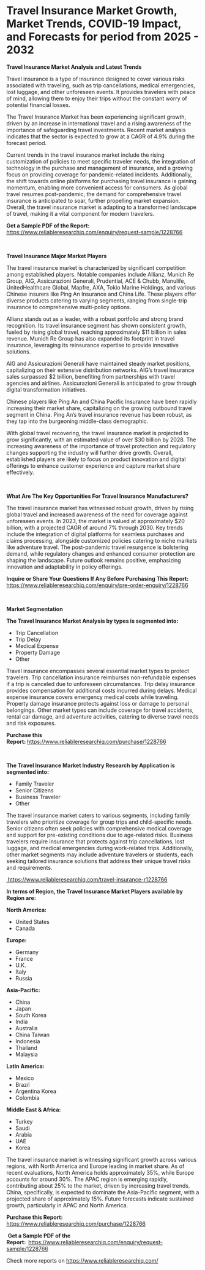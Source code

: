 <p><h1>Travel Insurance Market Growth, Market Trends, COVID-19 Impact, and Forecasts for period from 2025 - 2032</h1></p><p><strong>Travel Insurance Market Analysis and Latest Trends</strong></p>
<p><p>Travel insurance is a type of insurance designed to cover various risks associated with traveling, such as trip cancellations, medical emergencies, lost luggage, and other unforeseen events. It provides travelers with peace of mind, allowing them to enjoy their trips without the constant worry of potential financial losses. </p><p>The Travel Insurance Market has been experiencing significant growth, driven by an increase in international travel and a rising awareness of the importance of safeguarding travel investments. Recent market analysis indicates that the sector is expected to grow at a CAGR of 4.9% during the forecast period. </p><p>Current trends in the travel insurance market include the rising customization of policies to meet specific traveler needs, the integration of technology in the purchase and management of insurance, and a growing focus on providing coverage for pandemic-related incidents. Additionally, the shift towards online platforms for purchasing travel insurance is gaining momentum, enabling more convenient access for consumers. As global travel resumes post-pandemic, the demand for comprehensive travel insurance is anticipated to soar, further propelling market expansion. Overall, the travel insurance market is adapting to a transformed landscape of travel, making it a vital component for modern travelers.</p></p>
<p><strong>Get a Sample PDF of the Report:&nbsp;</strong> <a href="https://www.reliableresearchiq.com/enquiry/request-sample/1228766?utm_campaign=3325&utm_medium=2&utm_source=Github&utm_content=ia&utm_term=10032025&utm_id=travel-insurance">https://www.reliableresearchiq.com/enquiry/request-sample/1228766</a></p>
<p>&nbsp;</p>
<p><strong>Travel Insurance Major Market Players</strong></p>
<p><p>The travel insurance market is characterized by significant competition among established players. Notable companies include Allianz, Munich Re Group, AIG, Assicurazioni Generali, Prudential, ACE & Chubb, Manulife, UnitedHealthcare Global, Mapfre, AXA, Tokio Marine Holdings, and various Chinese insurers like Ping An Insurance and China Life. These players offer diverse products catering to varying segments, ranging from single-trip insurance to comprehensive multi-policy options.</p><p>Allianz stands out as a leader, with a robust portfolio and strong brand recognition. Its travel insurance segment has shown consistent growth, fueled by rising global travel, reaching approximately $11 billion in sales revenue. Munich Re Group has also expanded its footprint in travel insurance, leveraging its reinsurance expertise to provide innovative solutions.</p><p>AIG and Assicurazioni Generali have maintained steady market positions, capitalizing on their extensive distribution networks. AIG’s travel insurance sales surpassed $2 billion, benefiting from partnerships with travel agencies and airlines. Assicurazioni Generali is anticipated to grow through digital transformation initiatives.</p><p>Chinese players like Ping An and China Pacific Insurance have been rapidly increasing their market share, capitalizing on the growing outbound travel segment in China. Ping An’s travel insurance revenue has been robust, as they tap into the burgeoning middle-class demographic.</p><p>With global travel recovering, the travel insurance market is projected to grow significantly, with an estimated value of over $30 billion by 2028. The increasing awareness of the importance of travel protection and regulatory changes supporting the industry will further drive growth. Overall, established players are likely to focus on product innovation and digital offerings to enhance customer experience and capture market share effectively.</p></p>
<p>&nbsp;</p>
<p><strong>What Are The Key Opportunities For Travel Insurance Manufacturers?</strong></p>
<p><p>The travel insurance market has witnessed robust growth, driven by rising global travel and increased awareness of the need for coverage against unforeseen events. In 2023, the market is valued at approximately $20 billion, with a projected CAGR of around 7% through 2030. Key trends include the integration of digital platforms for seamless purchases and claims processing, alongside customized policies catering to niche markets like adventure travel. The post-pandemic travel resurgence is bolstering demand, while regulatory changes and enhanced consumer protection are shaping the landscape. Future outlook remains positive, emphasizing innovation and adaptability in policy offerings.</p></p>
<p><strong>Inquire or Share Your Questions If Any Before Purchasing This Report:</strong> <a href="https://www.reliableresearchiq.com/enquiry/pre-order-enquiry/1228766?utm_campaign=3325&utm_medium=2&utm_source=Github&utm_content=ia&utm_term=10032025&utm_id=travel-insurance">https://www.reliableresearchiq.com/enquiry/pre-order-enquiry/1228766</a></p>
<p>&nbsp;</p>
<p><strong>Market Segmentation</strong></p>
<p><strong>The Travel Insurance Market Analysis by types is segmented into:</strong></p>
<p><ul><li>Trip Cancellation</li><li>Trip Delay</li><li>Medical Expense</li><li>Property Damage</li><li>Other</li></ul></p>
<p><p>Travel insurance encompasses several essential market types to protect travelers. Trip cancellation insurance reimburses non-refundable expenses if a trip is canceled due to unforeseen circumstances. Trip delay insurance provides compensation for additional costs incurred during delays. Medical expense insurance covers emergency medical costs while traveling. Property damage insurance protects against loss or damage to personal belongings. Other market types can include coverage for travel accidents, rental car damage, and adventure activities, catering to diverse travel needs and risk exposures.</p></p>
<p><strong>Purchase this Report:&nbsp;</strong><a href="https://www.reliableresearchiq.com/purchase/1228766?utm_campaign=3325&utm_medium=2&utm_source=Github&utm_content=ia&utm_term=10032025&utm_id=travel-insurance">https://www.reliableresearchiq.com/purchase/1228766</a></p>
<p>&nbsp;</p>
<p><strong>The Travel Insurance Market Industry Research by Application is segmented into:</strong></p>
<p><ul><li>Family Traveler</li><li>Senior Citizens</li><li>Business Traveler</li><li>Other</li></ul></p>
<p><p>The travel insurance market caters to various segments, including family travelers who prioritize coverage for group trips and child-specific needs. Senior citizens often seek policies with comprehensive medical coverage and support for pre-existing conditions due to age-related risks. Business travelers require insurance that protects against trip cancellations, lost luggage, and medical emergencies during work-related trips. Additionally, other market segments may include adventure travelers or students, each seeking tailored insurance solutions that address their unique travel risks and requirements.</p></p>
<p><a href="https://www.reliableresearchiq.com/travel-insurance-r1228766?utm_campaign=3325&utm_medium=2&utm_source=Github&utm_content=ia&utm_term=10032025&utm_id=travel-insurance">&nbsp;https://www.reliableresearchiq.com/travel-insurance-r1228766</a></p>
<p><strong>In terms of Region, the Travel Insurance Market Players available by Region are:</strong></p>
<p>
    <p> <strong> North America: </strong>
        <ul>
            <li>United States</li>
            <li>Canada</li>
        </ul>
        </p> 
    <p> <strong> Europe: </strong>
        <ul>
            <li>Germany</li>
            <li>France</li>
            <li>U.K.</li>
            <li>Italy</li>
            <li>Russia</li>
        </ul>
        </p> 
    <p> <strong> Asia-Pacific: </strong>
        <ul>
            <li>China</li>
            <li>Japan</li>
            <li>South Korea</li>
            <li>India</li>
            <li>Australia</li>
            <li>China Taiwan</li>
            <li>Indonesia</li>
            <li>Thailand</li>
            <li>Malaysia</li>
        </ul>
        </p> 
    <p> <strong> Latin America: </strong>
        <ul>
            <li>Mexico</li>
            <li>Brazil</li>
            <li>Argentina Korea</li>
            <li>Colombia</li>
        </ul>
        </p> 
    <p> <strong> Middle East & Africa: </strong>
        <ul>
            <li>Turkey</li>
            <li>Saudi</li>
            <li>Arabia</li>
            <li>UAE</li>
            <li>Korea</li>
        </ul>
    </p>
    </p>
<p><p>The travel insurance market is witnessing significant growth across various regions, with North America and Europe leading in market share. As of recent evaluations, North America holds approximately 35%, while Europe accounts for around 30%. The APAC region is emerging rapidly, contributing about 25% to the market, driven by increasing travel trends. China, specifically, is expected to dominate the Asia-Pacific segment, with a projected share of approximately 15%. Future forecasts indicate sustained growth, particularly in APAC and North America.</p></p>
<p><strong>Purchase this Report: </strong><a href="https://www.reliableresearchiq.com/purchase/1228766?utm_campaign=3325&utm_medium=2&utm_source=Github&utm_content=ia&utm_term=10032025&utm_id=travel-insurance">https://www.reliableresearchiq.com/purchase/1228766</a></p>
<p>&nbsp;<strong>Get a Sample PDF of the Report:&nbsp;&nbsp;</strong><a href="https://www.reliableresearchiq.com/enquiry/request-sample/1228766?utm_campaign=3325&utm_medium=2&utm_source=Github&utm_content=ia&utm_term=10032025&utm_id=travel-insurance">https://www.reliableresearchiq.com/enquiry/request-sample/1228766</a></p>
<p><strong></strong></p>
<p>Check more reports on <a href="https://www.reliableresearchiq.com/?utm_campaign=3325&utm_medium=2&utm_source=Github&utm_content=ia&utm_term=10032025&utm_id=travel-insurance">https://www.reliableresearchiq.com/</a></p>